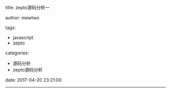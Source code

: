 title: zepto源码分析一

author: mewtwo

tags:
  - javascript
  - zepto
  
categories:
  - 源码分析
  - zepto源码分析
  
date: 2017-04-20 23:21:00

---
